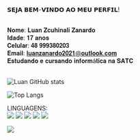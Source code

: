 <br>𝗦𝗘𝗝𝗔 𝗕𝗘𝗠-𝗩𝗜𝗡𝗗𝗢 𝗔𝗢 𝗠𝗘𝗨 𝗣𝗘𝗥𝗙𝗜𝗟!

<br>𝐍𝐨𝐦𝐞: 𝐋𝐮𝐚𝐧 𝐙𝐜𝐮𝐡𝐢𝐧𝐚𝐥𝐢 𝐙𝐚𝐧𝐚𝐫𝐝𝐨
<br>𝐈𝐝𝐚𝐝𝐞: 𝟏𝟕 𝐚𝐧𝐨𝐬
<br>𝐂𝐞𝐥𝐮𝐥𝐚𝐫: 𝟒𝟖 𝟗𝟗𝟗𝟑𝟖𝟎𝟐𝟎𝟑
<br>𝐄𝐦𝐚𝐢𝐥: 𝐥𝐮𝐚𝐧𝐳𝐚𝐧𝐚𝐫𝐝𝐨𝟐𝟎𝟐𝟏@𝐨𝐮𝐭𝐥𝐨𝐨𝐤.𝐜𝐨𝐦
<br>𝐄𝐬𝐭𝐮𝐝𝐚𝐧𝐝𝐨 𝐞 𝐜𝐮𝐫𝐬𝐚𝐧𝐝𝐨 𝐢𝐧𝐟𝐨𝐫𝐦á𝐭𝐢𝐜𝐚 𝐧𝐚 𝐒𝐀𝐓𝐂

<br>![Luan GitHub stats](https://github-readme-stats.vercel.app/api?username=Luan-zanardo&theme=midnight-purple&show_icons=true)

![Top Langs](https://github-readme-stats.vercel.app/api/top-langs/?username=Luan-zanardo&theme=midnight-purple&hide_progress=true)

LINGUAGENS:
<br>![](https://img.shields.io/badge/C%23-239120?style=for-the-badge&logo=c-sharp&logoColor=white)
![](https://img.shields.io/badge/C%2B%2B-00599C?style=for-the-badge&logo=c%2B%2B&logoColor=white)
![](https://img.shields.io/badge/Python-FFD43B?style=for-the-badge&logo=python&logoColor=blue)
![](https://img.shields.io/badge/HTML5-E34F26?style=for-the-badge&logo=html5&logoColor=white)
![](https://img.shields.io/badge/PLSQL-F80000?style=for-the-badge&logo=oracle&logoColor=black)

![](https://img.shields.io/badge/Steam-000000?style=for-the-badge&logo=steam&logoColor=white)
